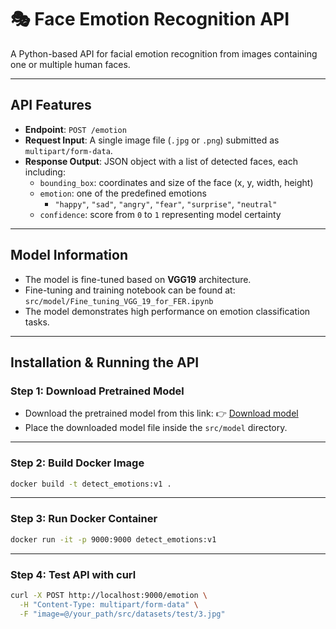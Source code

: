   # 🎭 Face Emotion Recognition API

A Python-based API for facial emotion recognition from images containing one or multiple human faces.

---

## API Features

- **Endpoint**: `POST /emotion`
- **Request Input**: A single image file (`.jpg` or `.png`) submitted as `multipart/form-data`.
- **Response Output**: JSON object with a list of detected faces, each including:
  - `bounding_box`: coordinates and size of the face (x, y, width, height)
  - `emotion`: one of the predefined emotions
    - `"happy"`, `"sad"`, `"angry"`, `"fear"`, `"surprise"`, `"neutral"`
  - `confidence`: score from `0` to `1` representing model certainty

---

## Model Information

- The model is fine-tuned based on **VGG19** architecture.
- Fine-tuning and training notebook can be found at: `src/model/Fine_tuning_VGG_19_for_FER.ipynb`
- The model demonstrates high performance on emotion classification tasks.

---

## Installation & Running the API

### Step 1: Download Pretrained Model

- Download the pretrained model from this link: 👉 [Download model](https://drive.google.com/file/d/1r70CDOi8aIQCAI9DmS-YlgDEBdFR4Iua/view?usp=drive_link)
- Place the downloaded model file inside the `src/model` directory.

---

### Step 2: Build Docker Image

```bash
docker build -t detect_emotions:v1 .
```
---

### Step 3: Run Docker Container
```bash
docker run -it -p 9000:9000 detect_emotions:v1
```

---
### Step 4: Test API with curl
```bash
curl -X POST http://localhost:9000/emotion \
  -H "Content-Type: multipart/form-data" \
  -F "image=@/your_path/src/datasets/test/3.jpg"
```